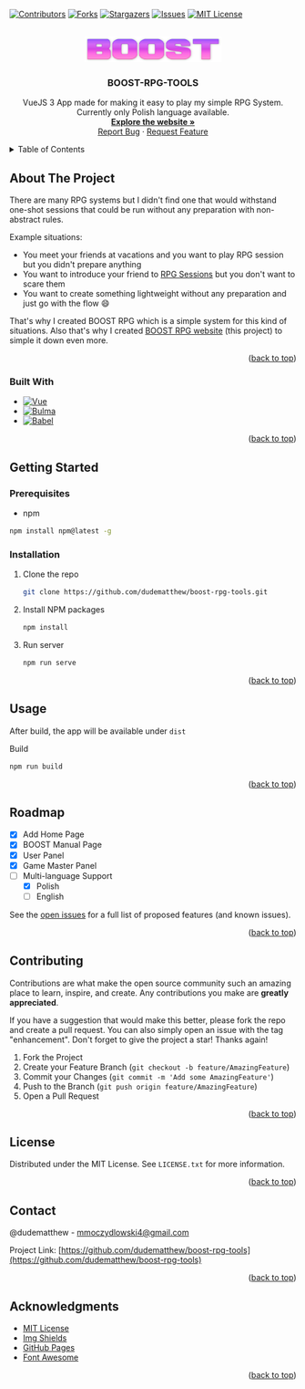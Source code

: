 <a name="readme-top"></a>


<!-- PROJECT SHIELDS -->
[![Contributors][contributors-shield]][contributors-url]
[![Forks][forks-shield]][forks-url]
[![Stargazers][stars-shield]][stars-url]
[![Issues][issues-shield]][issues-url]
[![MIT License][license-shield]][license-url]



<!-- PROJECT LOGO -->
<br />
<div align="center">
  <a href="https://github.com/dudematthew/boost-rpg-tools">
    <img src="src/assets/logo.png" alt="Logo" width="241" height="45">
  </a>

  <h3 align="center">BOOST-RPG-TOOLS</h3>

  <p align="center">
    VueJS 3 App made for making it easy to play my simple RPG System.
    Currently only Polish language available.
    <br />
    <a href="http://www.boostrpg.pl"><strong>Explore the website »</strong></a>
    <br />
    <a href="https://github.com/dudematthew/boost-rpg-tools/issues">Report Bug</a>
    ·
    <a href="https://github.com/dudematthew/boost-rpg-tools/issues">Request Feature</a>
  </p>
</div>



<!-- TABLE OF CONTENTS -->
<details>
  <summary>Table of Contents</summary>
  <ol>
    <li>
      <a href="#about-the-project">About The Project</a>
      <ul>
        <li><a href="#built-with">Built With</a></li>
      </ul>
    </li>
    <li>
      <a href="#getting-started">Getting Started</a>
      <ul>
        <li><a href="#prerequisites">Prerequisites</a></li>
        <li><a href="#installation">Installation</a></li>
      </ul>
    </li>
    <li><a href="#usage">Usage</a></li>
    <li><a href="#roadmap">Roadmap</a></li>
    <li><a href="#contributing">Contributing</a></li>
    <li><a href="#license">License</a></li>
    <li><a href="#contact">Contact</a></li>
    <li><a href="#acknowledgments">Acknowledgments</a></li>
  </ol>
</details>



<!-- ABOUT THE PROJECT -->
## About The Project

<!-- [![Product Name Screen Shot][product-screenshot]](https://example.com) -->

There are many RPG systems but I didn't find one that would withstand one-shot sessions that could be run without any preparation with non-abstract rules.

Example situations:
* You meet your friends at vacations and you want to play RPG session but you didn't prepare anything
* You want to introduce your friend to [RPG Sessions](https://rpgmuseum.fandom.com/wiki/Session) but you don't want to scare them
* You want to create something lightweight without any preparation and just go with the flow :smile:

That's why I created BOOST RPG which is a simple system for this kind of situations. Also that's why I created [BOOST RPG website](www.boostrpg.pl) (this project) to simple it down even more.

<p align="right">(<a href="#readme-top">back to top</a>)</p>



### Built With

* [![Vue][Vue.js]][Vue-url]
* [![Bulma][Bulma]][Bulma-url]
* [![Babel][Babel]][Babel-url]

<p align="right">(<a href="#readme-top">back to top</a>)</p>



<!-- GETTING STARTED -->
## Getting Started

### Prerequisites

*  npm
  ```sh
  npm install npm@latest -g
  ```

### Installation

1. Clone the repo
   ```sh
   git clone https://github.com/dudematthew/boost-rpg-tools.git
   ```
2. Install NPM packages
   ```sh
   npm install
   ```
3. Run server
   ```sh
   npm run serve
   ```

<p align="right">(<a href="#readme-top">back to top</a>)</p>



<!-- USAGE EXAMPLES -->
## Usage

  After build, the app will be available under `dist`

  Build
   ```sh
  npm run build
  ```

<p align="right">(<a href="#readme-top">back to top</a>)</p>



<!-- ROADMAP -->
## Roadmap

- [x] Add Home Page
- [x] BOOST Manual Page
- [x] User Panel
- [x] Game Master Panel
- [ ] Multi-language Support
    - [x] Polish
    - [ ] English

See the [open issues](https://github.com/dudematthew/boost-rpg-tools/issues) for a full list of proposed features (and known issues).

<p align="right">(<a href="#readme-top">back to top</a>)</p>



<!-- CONTRIBUTING -->
## Contributing

Contributions are what make the open source community such an amazing place to learn, inspire, and create. Any contributions you make are **greatly appreciated**.

If you have a suggestion that would make this better, please fork the repo and create a pull request. You can also simply open an issue with the tag "enhancement".
Don't forget to give the project a star! Thanks again!

1. Fork the Project
2. Create your Feature Branch (`git checkout -b feature/AmazingFeature`)
3. Commit your Changes (`git commit -m 'Add some AmazingFeature'`)
4. Push to the Branch (`git push origin feature/AmazingFeature`)
5. Open a Pull Request

<p align="right">(<a href="#readme-top">back to top</a>)</p>



<!-- LICENSE -->
## License

Distributed under the MIT License. See `LICENSE.txt` for more information.

<p align="right">(<a href="#readme-top">back to top</a>)</p>



<!-- CONTACT -->
## Contact

@dudematthew - mmoczydlowski4@gmail.com

Project Link: [https://github.com/dudematthew/boost-rpg-tools](https://github.com/dudematthew/boost-rpg-tools)

<p align="right">(<a href="#readme-top">back to top</a>)</p>



<!-- ACKNOWLEDGMENTS -->
## Acknowledgments

* [MIT License](https://choosealicense.com/licenses/mit/)
* [Img Shields](https://shields.io)
* [GitHub Pages](https://pages.github.com)
* [Font Awesome](https://fontawesome.com)

<p align="right">(<a href="#readme-top">back to top</a>)</p>



<!-- MARKDOWN LINKS & IMAGES -->
<!-- https://www.markdownguide.org/basic-syntax/#reference-style-links -->
[contributors-shield]: https://img.shields.io/github/contributors/dudematthew/boost-rpg-tools.svg?style=flat-square
[contributors-url]: https://github.com/dudematthew/boost-rpg-tools/graphs/contributors
[forks-shield]: https://img.shields.io/github/forks/dudematthew/boost-rpg-tools.svg?style=flat-square
[forks-url]: https://github.com/dudematthew/boost-rpg-tools/network/members
[stars-shield]: https://img.shields.io/github/stars/dudematthew/boost-rpg-tools.svg?style=flat-square
[stars-url]: https://github.com/dudematthew/boost-rpg-tools/stargazers
[issues-shield]: https://img.shields.io/github/issues/dudematthew/boost-rpg-tools.svg?style=flat-square
[issues-url]: https://github.com/dudematthew/boost-rpg-tools/issues
[license-shield]: https://img.shields.io/github/license/dudematthew/boost-rpg-tools.svg?style=flat-square
[license-url]: https://github.com/dudematthew/boost-rpg-tools/blob/master/LICENSE
[product-screenshot]: images/screenshot.png
<!-- https://simpleicons.org -->
[Vue.js]: https://img.shields.io/badge/Vue.js-35495E?style=for-the-badge&logo=vuedotjs&logoColor=4FC08D
[Vue-url]: https://vuejs.org/
[Bulma]: https://img.shields.io/badge/Bulma-white?style=for-the-badge&logo=bulma&logoColor=00D1B2
[Bulma-url]: https://bulma.io/
[Babel]: https://img.shields.io/badge/Babel-3B3C38?style=for-the-badge&logo=babel&logoColor=#F9DC3E
[Babel-url]: https://babeljs.io/
